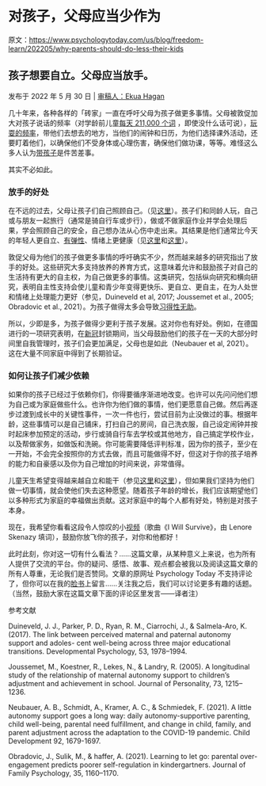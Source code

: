 # 对孩子，父母应当少作为

原文：https://www.psychologytoday.com/us/blog/freedom-learn/202205/why-parents-should-do-less-their-kids

## 孩子想要自立。父母应当放手。

发布于 2022 年 5 月 30 日 | [审稿人：Ekua Hagan](https://www.psychologytoday.com/us/docs/editorial-process)

几十年来，各种各样的「砖家」一直在呼吁父母为孩子做更多事情。父母被敦促加大对孩子说话的频率（对学龄前儿童[每天 211,000 个词](https://www.greatschools.org/gk/articles/word-gap-speak-more-words-to-your-preschooler-daily/) ，即使没什么话可说），[玩耍的频率](https://www.psychologytoday.com/us/blog/freedom-learn/201409/playing-children-should-you-and-if-so-how)，带他们去想去的地方，当他们的闹钟和日历，为他们选择课外活动，还要盯着他们，以确保他们不受身体或心理伤害，确保他们做功课，等等。难怪这么多人认为[带孩子](https://www.psychologytoday.com/us/basics/parenting)是件苦差事。

其实不必如此。

### 放手的好处

在不远的过去，父母让孩子们自己照顾自己。（见[这里](https://www.psychologytoday.com/us/blog/freedom-learn/202203/how-magazines-advice-parents-has-changed-over-century)）。孩子们和同龄人玩，自己或与朋友一起旅行（通常是骑自行车或步行），做或不做家庭作业并学会处理后果，学会照顾自己的安全，自己想办法从心伤中走出来。其结果是他们通常比今天的年轻人更自立、[有弹性](https://www.psychologytoday.com/us/basics/resilience)、情绪上更健康（见[这里](https://www.psychologytoday.com/us/blog/freedom-learn/202203/why-kids-are-suffering-today?fbclid=IwAR3ISFYyGad6UpWFUN71opaROJA7YOBmBzB8ejgGs5HSQ9TeCF-B6taGPJk)和[这里](https://www.psychologytoday.com/us/blog/freedom-learn/201509/declining-student-resilience-serious-problem-colleges)）。

敦促父母为他们的孩子做更多事情的呼吁确实不少，然而越来越多的研究指出了放手的好处。这些研究大多支持放养的养育方式，这意味着允许和鼓励孩子对自己的生活持有更大的自主权，为自己做更多的事情。这类研究，包括纵向研究和横向研究，表明自主性支持会使儿童和青少年变得更快乐、更自立、更自主，在为人处世和情绪上处理能力更好（参见，Duineveld et al, 2017; Joussemet et al., 2005; Obradovic et al., 2021）。为孩子做得太多会导致[习得性无助](https://www.psychologytoday.com/us/basics/learned-helplessness)。

所以，少即是多，为孩子做得少更利于孩子发展。这对你也有好处。例如，在德国进行的一项研究表明，在[新冠](https://www.psychologytoday.com/us/basics/coronavirus-disease-2019)封锁期间，当父母鼓励他们的孩子在一天的大部分时间里自我管理时，孩子们会更加满足，父母也是如此（Neubauer et al, 2021）。这在大量不同家庭中得到了长期验证。

### 如何让孩子们减少依赖

如果你的孩子已经过于依赖你们，你得要循序渐进地改变。也许可以先问问他们想为自己或为家庭做些什么。也许你为他们做的事情，他们更愿意自己做。然后再逐步过渡到成长中的关键性事件，一次一件也行，尝试目前为止没做过的事。根据年龄，这些事情可以是自己铺床，打扫自己的房间，自己洗衣服，自己设定闹钟并按时起床参加预定的活动，步行或骑自行车去学校或其他地方，自己搞定学校作业，以及帮做家务，如做饭和洗碗。你可能需要降低评判标准，因为你的孩子，至少在一开始，不会完全按照你的方式去做，而且可能做得不好，但这对于你的孩子培养的能力和自豪感以及你为自己增加的时间来说，非常值得。

儿童天生希望变得越来越自立和能干（参见[这里](https://www.psychologytoday.com/us/blog/freedom-learn/201812/the-age-four-transition-responsible-childhood)和[这里](https://www.psychologytoday.com/us/blog/freedom-learn/201809/toddlers-want-help-and-we-should-let-them)），但如果我们坚持为他们做一切事情，就会使他们失去这种愿望。随着孩子年龄的增长，我们应该期望他们以多种形式为家庭的幸福做出贡献。这对家庭中的每个人都有好处，特别是对孩子本身。

现在，我希望你看看这段令人惊叹的小[视频](https://www.youtube.com/watch?v=x_j0D4zz-44)（歌曲《I Will Survive》，由 Lenore Skenazy 填词），鼓励你放飞你的孩子，对你和他都好！

此时此刻，你对这一切有什么看法？……这篇文章，从某种意义上来说，也为所有人提供了交流的平台。你的疑问、感悟、故事、观点都会被我以及阅读这篇文章的所有人尊重，无论我们是否赞同。文章的原网址 Psychology Today 不支持评论了，但你可以在我的[脸书](https://www.facebook.com/peter.gray.3572)上留言……关注我之后，我们可以讨论更多有趣的话题。（当然，鼓励大家在这篇文章下面的评论区里发言——译者注）

参考文献

Duineveld, J. J., Parker, P. D., Ryan, R. M., Ciarrochi, J., & Salmela-Aro, K. (2017). The link between perceived maternal and paternal autonomy support and adoles- cent well-being across three major educational transitions. Developmental Psychology, 53, 1978–1994.

Joussemet, M., Koestner, R., Lekes, N., & Landry, R. (2005). A longitudinal study of the relationship of maternal autonomy support to children’s adjustment and achievement in school. Journal of Personality, 73, 1215–1236.

Neubauer, A. B., Schmidt, A., Kramer, A. C., & Schmiedek, F. (2021). A little autonomy support goes a long way: daily autonomy-supportive parenting, child well-being, parental need fulfillment, and change in child, family, and parent adjustment across the adaptation to the COVID-19 pandemic. Child Development 92, 1679-1697.

Obradovic, J., Sulik, M., & haffer, A. (2021). Learning to let go: parental over-engagement predicts poorer self-regulation in kindergartners. Journal of Family Psychology, 35, 1160–1170.